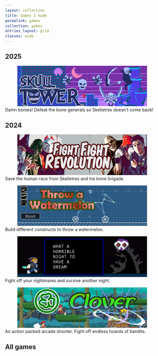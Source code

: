 ```yaml
---
layout: collection
title: Games I made
permalink: games
collection: games
entries_layout: grid
classes: wide
---
```


## 2025

<figure class="half" style="margin-bottom:0"><a href="/skull-tower"><img src="/assets/images/games/skull-tower/thumbnail.png"></a></figure> 
<p style="margin-top:0">Damn bonies! Defeat the bone generals so Skelletrex doesn't come back!</p>

## 2024

<figure class="half" style="margin-bottom:0"><a href="/fight-fight-revolution"><img src="/assets/images/games/ffr/thumbnail.png"></a></figure> 
<p style="margin-top:0">Save the human race from Skelletrex and his bone brigade.</p>

<figure class="half" style="margin-bottom:0"><a href="/throw-a-watermelon"><img src="/assets/images/games/watermelon/thumbnail.png"></a></figure> 
<p style="margin-top:0">Build different constructs to throw a watermelon.</p>

<figure class="half" style="margin-bottom:0"><a href="/dream"><img src="/assets/images/games/dream/thumbnail.png"></a></figure> 
<p style="margin-top:0">Fight off your nightmares and survive another night.</p>

<figure class="half" style="margin-bottom:0"><a href="/clover"><img src="/assets/images/games/clover/thumbnail.png"></a></figure> 
<p style="margin-top:0">An action packed arcade shooter. Fight off endless hoards of bandits.</p>


## All games

